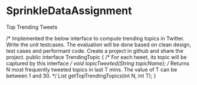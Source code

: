 # SprinkleDataAssignment
Top Trending Tweets

/*
Implemented the below interface to compute trending topics in Twitter. Write the unit testcases.
The evaluation will be done based on clean design, test cases and performant code.
Create a project in github and share the project.
public interface TrendingTopic {
  /*
  For each tweet, its topic will be captured by this interface
   */
  void topicTweeted(String topicName);
  /*
  Returns N most frequently tweeted topics in last T mins. The value of T can be between 1 and 30.
   */
  List<String> getTopTrendingTopics(int N, int T);
}
